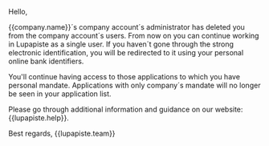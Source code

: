 Hello,

{{company.name}}´s company account´s administrator has deleted you from the company account´s users. From now on you can continue working in Lupapiste as a single user. If you haven´t gone through the strong electronic identification, you will be redirected to it using your personal online bank identifiers.

You'll continue having access to those applications to which you have personal mandate. Applications with only company´s mandate will no longer be seen in your application list.

Please go through additional information and guidance on our website: {{lupapiste.help}}.

Best regards,
{{lupapiste.team}}
